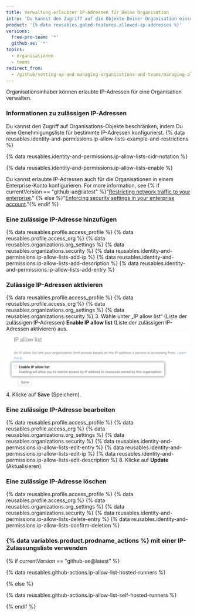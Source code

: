 ```yaml
---
title: Verwaltung erlaubter IP-Adressen für Deine Organisation
intro: 'Du kannst den Zugriff auf die Objekte Deiner Organisation einschränken, indem Du eine Liste von IP-Adressen konfigurierst, die zu einer Verbindung berechtigt sind.'
product: '{% data reusables.gated-features.allowed-ip-addresses %}'
versions:
  free-pro-team: '*'
  github-ae: '*'
topics:
  - organisationen
  - teams
redirect_from:
  - /github/setting-up-and-managing-organizations-and-teams/managing-allowed-ip-addresses-for-your-organization
---
```

Organisationsinhaber können erlaubte IP-Adressen für eine Organisation verwalten.

### Informationen zu zulässigen IP-Adressen

Du kannst den Zugriff auf Organisations-Objekte beschränken, indem Du eine Genehmigungsliste für bestimmte IP-Adressen konfigurierst. {% data reusables.identity-and-permissions.ip-allow-lists-example-and-restrictions %}

{% data reusables.identity-and-permissions.ip-allow-lists-cidr-notation %}

{% data reusables.identity-and-permissions.ip-allow-lists-enable %}

Du kannst erlaubte IP-Adressen auch für die Organisationen in einem Enterprise-Konto konfigurieren. For more information, see {% if currentVersion == "github-ae@latest" %}"[Restricting network traffic to your enterprise](/admin/configuration/restricting-network-traffic-to-your-enterprise)." {% else %}"[Enforcing security settings in your enterprise account](/github/setting-up-and-managing-your-enterprise/enforcing-security-settings-in-your-enterprise-account#managing-allowed-ip-addresses-for-organizations-in-your-enterprise-account)."{% endif %}

### Eine zulässige IP-Adresse hinzufügen

{% data reusables.profile.access_profile %}
{% data reusables.profile.access_org %}
{% data reusables.organizations.org_settings %}
{% data reusables.organizations.security %}
{% data reusables.identity-and-permissions.ip-allow-lists-add-ip %}
{% data reusables.identity-and-permissions.ip-allow-lists-add-description %}
{% data reusables.identity-and-permissions.ip-allow-lists-add-entry %}

### Zulässige IP-Adressen aktivieren

{% data reusables.profile.access_profile %}
{% data reusables.profile.access_org %}
{% data reusables.organizations.org_settings %}
{% data reusables.organizations.security %}
3. Wähle unter „IP allow list“ (Liste der zulässigen IP-Adressen) **Enable IP allow list** (Liste der zulässigen IP-Adressen aktivieren) aus. ![Kontrollkästchen, um IP-Adressen zuzulassen](/assets/images/help/security/enable-ip-allowlist-organization-checkbox.png)
4. Klicke auf **Save** (Speichern).

### Eine zulässige IP-Adresse bearbeiten

{% data reusables.profile.access_profile %}
{% data reusables.profile.access_org %}
{% data reusables.organizations.org_settings %}
{% data reusables.organizations.security %}
{% data reusables.identity-and-permissions.ip-allow-lists-edit-entry %}
{% data reusables.identity-and-permissions.ip-allow-lists-edit-ip %}
{% data reusables.identity-and-permissions.ip-allow-lists-edit-description %}
8. Klicke auf **Update** (Aktualisieren).

### Eine zulässige IP-Adresse löschen

{% data reusables.profile.access_profile %}
{% data reusables.profile.access_org %}
{% data reusables.organizations.org_settings %}
{% data reusables.organizations.security %}
{% data reusables.identity-and-permissions.ip-allow-lists-delete-entry %}
{% data reusables.identity-and-permissions.ip-allow-lists-confirm-deletion %}

### {% data variables.product.prodname_actions %} mit einer IP-Zulassungsliste verwenden

{% if currentVersion == "github-ae@latest" %}

{% data reusables.github-actions.ip-allow-list-hosted-runners %}

{% else %}

{% data reusables.github-actions.ip-allow-list-self-hosted-runners %}

{% endif %}

